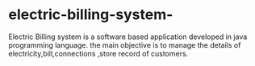 # electric-billing-system-
Electric Billing system is a software based application developed in java programming language. the main objective is to manage the details of electricity,bill,connections ,store record of customers.
